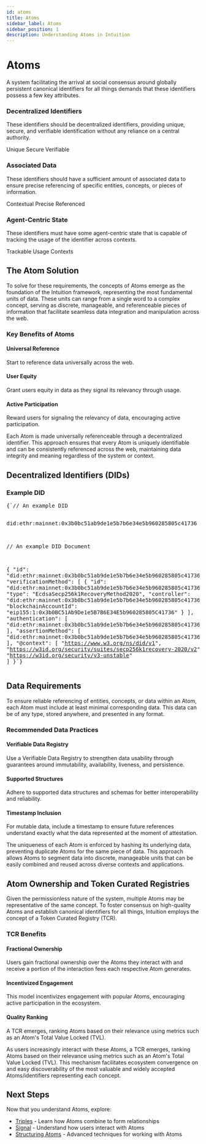 ```yaml
---
id: atoms
title: Atoms
sidebar_label: Atoms
sidebar_position: 1
description: Understanding Atoms in Intuition
---
```


# Atoms

A system facilitating the arrival at social consensus around globally persistent canonical identifiers for all things demands that these identifiers possess a few key attributes.

<div style={{ display: 'grid', gridTemplateColumns: 'repeat(auto-fit, minmax(300px, 1fr))', gap: '1.5rem', marginTop: '2rem', marginBottom: '2rem' }}>

<div style={{ border: '1px solid var(--ifm-color-emphasis-300)', borderRadius: '8px', padding: '1.5rem', backgroundColor: 'var(--ifm-background-color)' }}>
<h3 style={{ marginTop: 0, marginBottom: '1rem' }}>Decentralized Identifiers</h3>
<p style={{ marginBottom: '1rem', color: 'var(--ifm-color-emphasis-700)' }}>
These identifiers should be decentralized identifiers, providing unique, secure, and verifiable identification without any reliance on a central authority.
</p>
<div style={{ display: 'flex', gap: '0.5rem', flexWrap: 'wrap' }}>
<span style={{ backgroundColor: 'var(--ifm-color-emphasis-100)', padding: '0.25rem 0.5rem', borderRadius: '4px', fontSize: '0.875rem' }}>Unique</span>
<span style={{ backgroundColor: 'var(--ifm-color-emphasis-100)', padding: '0.25rem 0.5rem', borderRadius: '4px', fontSize: '0.875rem' }}>Secure</span>
<span style={{ backgroundColor: 'var(--ifm-color-emphasis-100)', padding: '0.25rem 0.5rem', borderRadius: '4px', fontSize: '0.875rem' }}>Verifiable</span>
</div>
</div>

<div style={{ border: '1px solid var(--ifm-color-emphasis-300)', borderRadius: '8px', padding: '1.5rem', backgroundColor: 'var(--ifm-background-color)' }}>
<h3 style={{ marginTop: 0, marginBottom: '1rem' }}>Associated Data</h3>
<p style={{ marginBottom: '1rem', color: 'var(--ifm-color-emphasis-700)' }}>
These identifiers should have a sufficient amount of associated data to ensure precise referencing of specific entities, concepts, or pieces of information.
</p>
<div style={{ display: 'flex', gap: '0.5rem', flexWrap: 'wrap' }}>
<span style={{ backgroundColor: 'var(--ifm-color-emphasis-100)', padding: '0.25rem 0.5rem', borderRadius: '4px', fontSize: '0.875rem' }}>Contextual</span>
<span style={{ backgroundColor: 'var(--ifm-color-emphasis-100)', padding: '0.25rem 0.5rem', borderRadius: '4px', fontSize: '0.875rem' }}>Precise</span>
<span style={{ backgroundColor: 'var(--ifm-color-emphasis-100)', padding: '0.25rem 0.5rem', borderRadius: '4px', fontSize: '0.875rem' }}>Referenced</span>
</div>
</div>

<div style={{ border: '1px solid var(--ifm-color-emphasis-300)', borderRadius: '8px', padding: '1.5rem', backgroundColor: 'var(--ifm-background-color)' }}>
<h3 style={{ marginTop: 0, marginBottom: '1rem' }}>Agent-Centric State</h3>
<p style={{ marginBottom: '1rem', color: 'var(--ifm-color-emphasis-700)' }}>
These identifiers must have some agent-centric state that is capable of tracking the usage of the identifier across contexts.
</p>
<div style={{ display: 'flex', gap: '0.5rem', flexWrap: 'wrap' }}>
<span style={{ backgroundColor: 'var(--ifm-color-emphasis-100)', padding: '0.25rem 0.5rem', borderRadius: '4px', fontSize: '0.875rem' }}>Trackable</span>
<span style={{ backgroundColor: 'var(--ifm-color-emphasis-100)', padding: '0.25rem 0.5rem', borderRadius: '4px', fontSize: '0.875rem' }}>Usage</span>
<span style={{ backgroundColor: 'var(--ifm-color-emphasis-100)', padding: '0.25rem 0.5rem', borderRadius: '4px', fontSize: '0.875rem' }}>Contexts</span>
</div>
</div>

</div>

## The Atom Solution

To solve for these requirements, the concepts of Atoms emerge as the foundation of the Intuition framework, representing the most fundamental units of data. These units can range from a single word to a complex concept, serving as discrete, manageable, and referenceable pieces of information that facilitate seamless data integration and manipulation across the web.

<div style={{ backgroundColor: 'var(--ifm-color-emphasis-50)', padding: '1.5rem', borderRadius: '8px', marginTop: '2rem', marginBottom: '2rem' }}>
<h3 style={{ marginTop: 0, marginBottom: '1rem' }}>Key Benefits of Atoms</h3>
<div style={{ display: 'grid', gridTemplateColumns: 'repeat(auto-fit, minmax(250px, 1fr))', gap: '1rem' }}>
<div style={{ border: '1px solid var(--ifm-color-emphasis-300)', borderRadius: '6px', padding: '1rem', backgroundColor: 'var(--ifm-background-color)' }}>
<h4 style={{ marginTop: 0, marginBottom: '0.5rem' }}>Universal Reference</h4>
<p style={{ margin: 0, fontSize: '0.9rem' }}>
Start to reference data universally across the web.
</p>
</div>
<div style={{ border: '1px solid var(--ifm-color-emphasis-300)', borderRadius: '6px', padding: '1rem', backgroundColor: 'var(--ifm-background-color)' }}>
<h4 style={{ marginTop: 0, marginBottom: '0.5rem' }}>User Equity</h4>
<p style={{ margin: 0, fontSize: '0.9rem' }}>
Grant users equity in data as they signal its relevancy through usage.
</p>
</div>
<div style={{ border: '1px solid var(--ifm-color-emphasis-300)', borderRadius: '6px', padding: '1rem', backgroundColor: 'var(--ifm-background-color)' }}>
<h4 style={{ marginTop: 0, marginBottom: '0.5rem' }}>Active Participation</h4>
<p style={{ margin: 0, fontSize: '0.9rem' }}>
Reward users for signaling the relevancy of data, encouraging active participation.
</p>
</div>
</div>
</div>

Each Atom is made universally referenceable through a decentralized identifier. This approach ensures that every Atom is uniquely identifiable and can be consistently referenced across the web, maintaining data integrity and meaning regardless of the system or context.

## Decentralized Identifiers (DIDs)

<div style={{ backgroundColor: 'var(--ifm-color-emphasis-50)', padding: '1.5rem', borderRadius: '8px', marginTop: '2rem', marginBottom: '2rem' }}>
<h3 style={{ marginTop: 0, marginBottom: '1rem' }}>Example DID</h3>
<div style={{ backgroundColor: 'var(--ifm-background-color)', padding: '1rem', borderRadius: '6px', border: '1px solid var(--ifm-color-emphasis-300)' }}>
<pre style={{ margin: 0, fontSize: '0.9rem', fontFamily: 'monospace' }}>
{`// An example DID

did:ethr:mainnet:0x3b0bc51ab9de1e5b7b6e34e5b960285805c41736

// An example DID Document

{
    "id": "did:ethr:mainnet:0x3b0bc51ab9de1e5b7b6e34e5b960285805c41736",
    "verificationMethod": [
        {
            "id": "did:ethr:mainnet:0x3b0bc51ab9de1e5b7b6e34e5b960285805c41736#controller",
            "type": "EcdsaSecp256k1RecoveryMethod2020",
            "controller": "did:ethr:mainnet:0x3b0bc51ab9de1e5b7b6e34e5b960285805c41736",
            "blockchainAccountId": "eip155:1:0x3b0BC51Ab9De1e5B7B6E34E5b960285805C41736"
        }
    ],
    "authentication": [
        "did:ethr:mainnet:0x3b0bc51ab9de1e5b7b6e34e5b960285805c41736#controller"
    ],
    "assertionMethod": [
        "did:ethr:mainnet:0x3b0bc51ab9de1e5b7b6e34e5b960285805c41736#controller"
    ],
    "@context": [
        "https://www.w3.org/ns/did/v1",
        "https://w3id.org/security/suites/secp256k1recovery-2020/v2",
        "https://w3id.org/security/v3-unstable"
    ]
}`}
</pre>
</div>
</div>

## Data Requirements

To ensure reliable referencing of entities, concepts, or data within an Atom, each Atom must include at least minimal corresponding data. This data can be of any type, stored anywhere, and presented in any format.

<div style={{ backgroundColor: 'var(--ifm-color-emphasis-50)', padding: '1.5rem', borderRadius: '8px', marginTop: '2rem', marginBottom: '2rem' }}>
<h3 style={{ marginTop: 0, marginBottom: '1rem' }}>Recommended Data Practices</h3>
<div style={{ display: 'grid', gridTemplateColumns: 'repeat(auto-fit, minmax(250px, 1fr))', gap: '1rem' }}>
<div style={{ border: '1px solid var(--ifm-color-emphasis-300)', borderRadius: '6px', padding: '1rem', backgroundColor: 'var(--ifm-background-color)' }}>
<h4 style={{ marginTop: 0, marginBottom: '0.5rem' }}>Verifiable Data Registry</h4>
<p style={{ margin: 0, fontSize: '0.9rem' }}>
Use a Verifiable Data Registry to strengthen data usability through guarantees around immutability, availability, liveness, and persistence.
</p>
</div>
<div style={{ border: '1px solid var(--ifm-color-emphasis-300)', borderRadius: '6px', padding: '1rem', backgroundColor: 'var(--ifm-background-color)' }}>
<h4 style={{ marginTop: 0, marginBottom: '0.5rem' }}>Supported Structures</h4>
<p style={{ margin: 0, fontSize: '0.9rem' }}>
Adhere to supported data structures and schemas for better interoperability and reliability.
</p>
</div>
<div style={{ border: '1px solid var(--ifm-color-emphasis-300)', borderRadius: '6px', padding: '1rem', backgroundColor: 'var(--ifm-background-color)' }}>
<h4 style={{ marginTop: 0, marginBottom: '0.5rem' }}>Timestamp Inclusion</h4>
<p style={{ margin: 0, fontSize: '0.9rem' }}>
For mutable data, include a timestamp to ensure future references understand exactly what the data represented at the moment of attestation.
</p>
</div>
</div>
</div>

The uniqueness of each Atom is enforced by hashing its underlying data, preventing duplicate Atoms for the same piece of data. This approach allows Atoms to segment data into discrete, manageable units that can be easily combined and reused across diverse contexts and applications.

## Atom Ownership and Token Curated Registries

Given the permissionless nature of the system, multiple Atoms may be representative of the same concept. To foster consensus on high-quality Atoms and establish canonical identifiers for all things, Intuition employs the concept of a Token Curated Registry (TCR).

<div style={{ backgroundColor: 'var(--ifm-color-emphasis-50)', padding: '1.5rem', borderRadius: '8px', marginTop: '2rem', marginBottom: '2rem' }}>
<h3 style={{ marginTop: 0, marginBottom: '1rem' }}>TCR Benefits</h3>
<div style={{ display: 'grid', gridTemplateColumns: 'repeat(auto-fit, minmax(250px, 1fr))', gap: '1rem' }}>
<div>
<h4 style={{ marginTop: 0, marginBottom: '0.5rem' }}>Fractional Ownership</h4>
<p style={{ margin: 0, fontSize: '0.9rem' }}>
Users gain fractional ownership over the Atoms they interact with and receive a portion of the interaction fees each respective Atom generates.
</p>
</div>
<div>
<h4 style={{ marginTop: 0, marginBottom: '0.5rem' }}>Incentivized Engagement</h4>
<p style={{ margin: 0, fontSize: '0.9rem' }}>
This model incentivizes engagement with popular Atoms, encouraging active participation in the ecosystem.
</p>
</div>
<div>
<h4 style={{ marginTop: 0, marginBottom: '0.5rem' }}>Quality Ranking</h4>
<p style={{ margin: 0, fontSize: '0.9rem' }}>
A TCR emerges, ranking Atoms based on their relevance using metrics such as an Atom's Total Value Locked (TVL).
</p>
</div>
</div>
</div>

As users increasingly interact with these Atoms, a TCR emerges, ranking Atoms based on their relevance using metrics such as an Atom's Total Value Locked (TVL). This mechanism facilitates ecosystem convergence on and easy discoverability of the most valuable and widely accepted Atoms/identifiers representing each concept.

## Next Steps

Now that you understand Atoms, explore:

- [Triples](/guides/introduction/the-primitives/fundamentals/triples) - Learn how Atoms combine to form relationships
- [Signal](/guides/introduction/the-primitives/fundamentals/signal) - Understand how users interact with Atoms
- [Structuring Atoms](/guides/introduction/the-primitives/structuring/atoms) - Advanced techniques for working with Atoms 